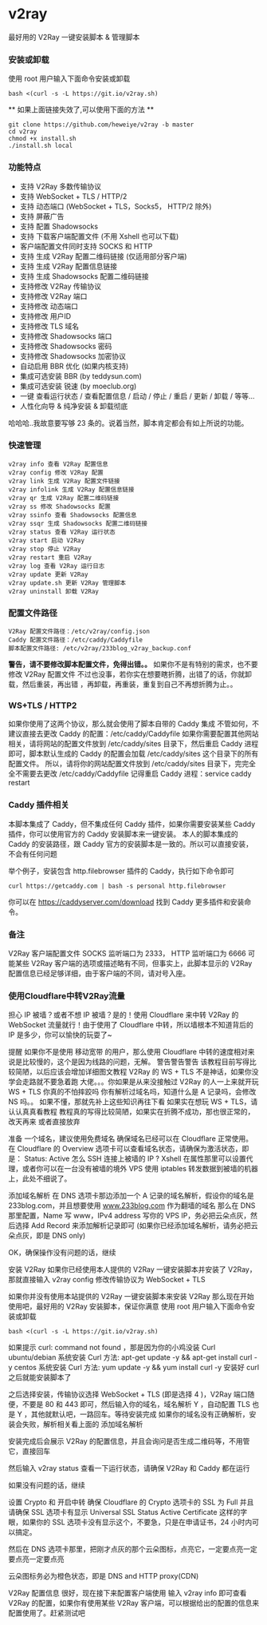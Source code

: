 # v2ray
最好用的 V2Ray 一键安装脚本 &amp; 管理脚本

### 安装或卸载
使用 root 用户输入下面命令安装或卸载
```
bash <(curl -s -L https://git.io/v2ray.sh)
```
** 如果上面链接失效了,可以使用下面的方法 **
```
git clone https://github.com/heweiye/v2ray -b master
cd v2ray
chmod +x install.sh
./install.sh local
```

### 功能特点
- 支持 V2Ray 多数传输协议
- 支持 WebSocket + TLS / HTTP/2
- 支持 动态端口 (WebSocket + TLS，Socks5， HTTP/2 除外)
- 支持 屏蔽广告
- 支持 配置 Shadowsocks
- 支持 下载客户端配置文件 (不用 Xshell 也可以下载)
- 客户端配置文件同时支持 SOCKS 和 HTTP
- 支持 生成 V2Ray 配置二维码链接 (仅适用部分客户端)
- 支持 生成 V2Ray 配置信息链接
- 支持 生成 Shadowsocks 配置二维码链接
- 支持修改 V2Ray 传输协议
- 支持修改 V2Ray 端口
- 支持修改 动态端口
- 支持修改 用户ID
- 支持修改 TLS 域名
- 支持修改 Shadowsocks 端口
- 支持修改 Shadowsocks 密码
- 支持修改 Shadowsocks 加密协议
- 自动启用 BBR 优化 (如果内核支持)
- 集成可选安装 BBR (by teddysun.com)
- 集成可选安装 锐速 (by moeclub.org)
- 一键 查看运行状态 / 查看配置信息 / 启动 / 停止 / 重启 / 更新 / 卸载 / 等等…
- 人性化向导 & 纯净安装 & 卸载彻底

哈哈哈..我故意要写够 23 条的。说着当然，脚本肯定都会有如上所说的功能。

### 快速管理
```
v2ray info 查看 V2Ray 配置信息
v2ray config 修改 V2Ray 配置
v2ray link 生成 V2Ray 配置文件链接
v2ray infolink 生成 V2Ray 配置信息链接
v2ray qr 生成 V2Ray 配置二维码链接
v2ray ss 修改 Shadowsocks 配置
v2ray ssinfo 查看 Shadowsocks 配置信息
v2ray ssqr 生成 Shadowsocks 配置二维码链接
v2ray status 查看 V2Ray 运行状态
v2ray start 启动 V2Ray
v2ray stop 停止 V2Ray
v2ray restart 重启 V2Ray
v2ray log 查看 V2Ray 运行日志
v2ray update 更新 V2Ray
v2ray update.sh 更新 V2Ray 管理脚本
v2ray uninstall 卸载 V2Ray
```

### 配置文件路径
```
V2Ray 配置文件路径：/etc/v2ray/config.json
Caddy 配置文件路径：/etc/caddy/Caddyfile
脚本配置文件路径: /etc/v2ray/233blog_v2ray_backup.conf
```

**警告，请不要修改脚本配置文件，免得出错。。**
如果你不是有特别的需求，也不要修改 V2Ray 配置文件
不过也没事，若你实在想要瞎折腾，出错了的话，你就卸载，然后重装，再出错 ，再卸载，再重装，重复到自己不再想折腾为止。。

### WS+TLS / HTTP2
如果你使用了这两个协议，那么就会使用了脚本自带的 Caddy 集成
不管如何，不建议直接去更改 Caddy 的配置：/etc/caddy/Caddyfile
如果你需要配置其他网站相关，请将网站的配置文件放到 /etc/caddy/sites 目录下，然后重启 Caddy 进程即可，脚本默认生成的 Caddy 的配置会加载 /etc/caddy/sites 这个目录下的所有配置文件。
所以，请将你的网站配置文件放到 /etc/caddy/sites 目录下，完完全全不需要去更改 /etc/caddy/Caddyfile
记得重启 Caddy 进程：service caddy restart

### Caddy 插件相关
本脚本集成了 Caddy，但不集成任何 Caddy 插件，如果你需要安装某些 Caddy 插件，你可以使用官方的 Caddy 安装脚本来一键安装。
本人的脚本集成的 Caddy 的安装路径，跟 Caddy 官方的安装脚本是一致的。所以可以直接安装，不会有任何问题

举个例子，安装包含 http.filebrowser 插件的 Caddy，执行如下命令即可

```
curl https://getcaddy.com | bash -s personal http.filebrowser
```

你可以在 https://caddyserver.com/download 找到 Caddy 更多插件和安装命令。

### 备注
V2Ray 客户端配置文件 SOCKS 监听端口为 2333， HTTP 监听端口为 6666
可能某些 V2Ray 客户端的选项或描述略有不同，但事实上，此脚本显示的 V2Ray 配置信息已经足够详细，由于客户端的不同，请对号入座。

### 使用Cloudflare中转V2Ray流量
担心 IP 被墙？或者不想 IP 被墙？是的！使用 Cloudflare 来中转 V2Ray 的 WebSocket 流量就行！由于使用了 Cloudflare 中转，所以墙根本不知道背后的 IP 是多少，你可以愉快的玩耍了~

提醒
如果你不是使用 移动宽带 的用户，那么使用 Cloudflare 中转的速度相对来说是比较慢的，这个是因为线路的问题，无解。
警告警告警告
该教程目前写得比较简陋，以后应该会增加详细图文教程
V2Ray 的 WS + TLS 不是神话，如果你没学会走路就不要急着跑
大佬。。。你如果是从来没接触过 V2Ray 的人一上来就开玩 WS + TLS
你真的不怕摔跤吗
你有解析过域名吗，知道什么是 A 记录吗，会修改 NS 吗。。
如果不懂，那就先补上这些知识再往下看
如果实在想玩 WS + TLS，请认认真真看教程
教程真的写得比较简陋，如果实在折腾不成功，那也很正常的，改天再来
或者直接放弃

准备
一个域名，建议使用免费域名
确保域名已经可以在 Cloudflare 正常使用。
在 Cloudflare 的 Overview 选项卡可以查看域名状态，请确保为激活状态，即是： Status: Active
怎么 SSH 连接上被墙的 IP ? Xshell 在属性那里可以设置代理，或者你可以在一台没有被墙的境外 VPS 使用 iptables 转发数据到被墙的机器上，此处不细说了。

添加域名解析
在 DNS 选项卡那边添加一个 A 记录的域名解析，假设你的域名是 233blog.com，并且想要使用 www.233blog.com 作为翻墙的域名
那么在 DNS 那里配置，Name 写 www，IPv4 address 写你的 VPS IP，务必把云朵点灰，然后选择 Add Record 来添加解析记录即可
(如果你已经添加域名解析，请务必把云朵点灰，即是 DNS only)

OK，确保操作没有问题的话，继续

安装 V2Ray
如果你已经使用本人提供的 V2Ray 一键安装脚本并安装了 V2Ray，那就直接输入 v2ray config 修改传输协议为 WebSocket + TLS

如果你并没有使用本站提供的 V2Ray 一键安装脚本来安装 V2Ray
那么现在开始使用吧，最好用的 V2Ray 安装脚本，保证你满意
使用 root 用户输入下面命令安装或卸载
```
bash <(curl -s -L https://git.io/v2ray.sh)
```

如果提示 curl: command not found ，那是因为你的小鸡没装 Curl
ubuntu/debian 系统安装 Curl 方法: apt-get update -y && apt-get install curl -y
centos 系统安装 Curl 方法: yum update -y && yum install curl -y
安装好 curl 之后就能安装脚本了

之后选择安装，传输协议选择 WebSocket + TLS (即是选择 4 )，V2Ray 端口随便，不要是 80 和 443 即可，然后输入你的域名，域名解析 Y ，自动配置 TLS 也是 Y ，其他就默认吧，一路回车。等待安装完成
如果你的域名没有正确解析，安装会失败，解析相关看上面的 添加域名解析

安装完成后会展示 V2Ray 的配置信息，并且会询问是否生成二维码等，不用管它，直接回车

然后输入 v2ray status 查看一下运行状态，请确保 V2Ray 和 Caddy 都在运行

如果没有问题的话，继续

设置 Crypto 和 开启中转
确保 Cloudflare 的 Crypto 选项卡的 SSL 为 Full
并且请确保 SSL 选项卡有显示 Universal SSL Status Active Certificate 这样的字眼，如果你的 SSL 选项卡没有显示这个，不要急，只是在申请证书，24 小时内可以搞定。

然后在 DNS 选项卡那里，把刚才点灰的那个云朵图标，点亮它，一定要点亮一定要点亮一定要点亮

云朵图标务必为橙色状态，即是 DNS and HTTP proxy(CDN)

V2Ray 配置信息
很好，现在接下来配置客户端使用
输入 v2ray info 即可查看 V2Ray 的配置，如果你有使用某些 V2Ray 客户端，可以根据给出的配置的信息来配置使用了。赶紧测试吧
